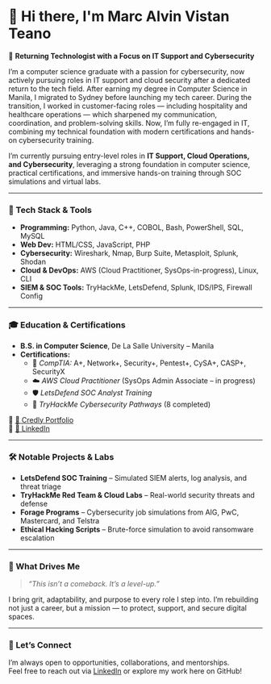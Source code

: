 # 👋 Hi there, I'm Marc Alvin Vistan Teano

🎯 **Returning Technologist with a Focus on IT Support and Cybersecurity**

I’m a computer science graduate with a passion for cybersecurity, now actively pursuing roles in IT support and cloud security after a dedicated return to the tech field. After earning my degree in Computer Science in Manila, I migrated to Sydney before launching my tech career. During the transition, I worked in customer-facing roles — including hospitality and healthcare operations — which sharpened my communication, coordination, and problem-solving skills. Now, I’m fully re-engaged in IT, combining my technical foundation with modern certifications and hands-on cybersecurity training.

I’m currently pursuing entry-level roles in **IT Support, Cloud Operations, and Cybersecurity**, leveraging a strong foundation in computer science, practical certifications, and immersive hands-on training through SOC simulations and virtual labs.

---

### 🧰 Tech Stack & Tools

- **Programming:** Python, Java, C++, COBOL, Bash, PowerShell, SQL, MySQL  
- **Web Dev:** HTML/CSS, JavaScript, PHP  
- **Cybersecurity:** Wireshark, Nmap, Burp Suite, Metasploit, Splunk, Shodan  
- **Cloud & DevOps:** AWS (Cloud Practitioner, SysOps-in-progress), Linux, CLI  
- **SIEM & SOC Tools:** TryHackMe, LetsDefend, Splunk, IDS/IPS, Firewall Config  

---

### 🎓 Education & Certifications

- **B.S. in Computer Science**, De La Salle University – Manila  
- **Certifications:**  
  - 📌 *CompTIA:* A+, Network+, Security+, Pentest+, CySA+, CASP+, SecurityX  
  - ☁️ *AWS Cloud Practitioner* (SysOps Admin Associate – in progress)  
  - 🛡 *LetsDefend SOC Analyst Training*  
  - 🧠 *TryHackMe Cybersecurity Pathways* (8 completed)

🔗 [📂 Credly Portfolio](https://www.credly.com/users/marc-alvin-teano)  
🔗 [💼 LinkedIn](https://linkedin.com/in/marcalvin-teano)

---

### 🛠 Notable Projects & Labs

- **LetsDefend SOC Training** – Simulated SIEM alerts, log analysis, and threat triage  
- **TryHackMe Red Team & Cloud Labs** – Real-world security threats and defense  
- **Forage Programs** – Cybersecurity job simulations from AIG, PwC, Mastercard, and Telstra  
- **Ethical Hacking Scripts** – Brute-force simulation to avoid ransomware escalation

---

### 🧭 What Drives Me

> _“This isn’t a comeback. It’s a level-up.”_

I bring grit, adaptability, and purpose to every role I step into. I’m rebuilding not just a career, but a mission — to protect, support, and secure digital spaces.

---

### 🤝 Let’s Connect

I’m always open to opportunities, collaborations, and mentorships.  
Feel free to reach out via [LinkedIn](https://linkedin.com/in/marcalvin-teano) or explore my work here on GitHub!
